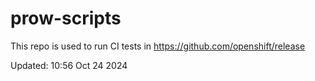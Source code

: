 # prow-scripts

This repo is used to run CI tests in https://github.com/openshift/release

Updated: 10:56 Oct 24 2024
